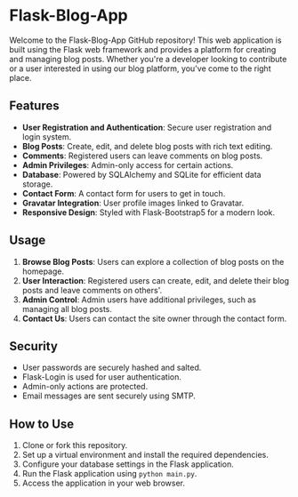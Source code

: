 # Flask-Blog-App

Welcome to the Flask-Blog-App GitHub repository! This web application is built using the Flask web framework and provides a platform for creating and managing blog posts. Whether you're a developer looking to contribute or a user interested in using our blog platform, you've come to the right place.

## Features

- **User Registration and Authentication**: Secure user registration and login system.
- **Blog Posts**: Create, edit, and delete blog posts with rich text editing.
- **Comments**: Registered users can leave comments on blog posts.
- **Admin Privileges**: Admin-only access for certain actions.
- **Database**: Powered by SQLAlchemy and SQLite for efficient data storage.
- **Contact Form**: A contact form for users to get in touch.
- **Gravatar Integration**: User profile images linked to Gravatar.
- **Responsive Design**: Styled with Flask-Bootstrap5 for a modern look.

## Usage

1. **Browse Blog Posts**: Users can explore a collection of blog posts on the homepage.
2. **User Interaction**: Registered users can create, edit, and delete their blog posts and leave comments on others'.
3. **Admin Control**: Admin users have additional privileges, such as managing all blog posts.
4. **Contact Us**: Users can contact the site owner through the contact form.

## Security

- User passwords are securely hashed and salted.
- Flask-Login is used for user authentication.
- Admin-only actions are protected.
- Email messages are sent securely using SMTP.

## How to Use

1. Clone or fork this repository.
2. Set up a virtual environment and install the required dependencies.
3. Configure your database settings in the Flask application.
4. Run the Flask application using `python main.py`.
5. Access the application in your web browser.
